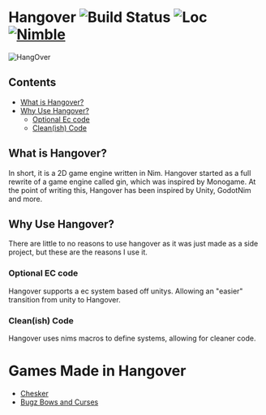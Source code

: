 # Hangover ![Build Status](https://github.com/bob16795/Hangover/actions/workflows/main.yml/badge.svg) ![Loc](https://img.shields.io/tokei/lines/github/bob16795/hangover) [![Nimble](https://img.shields.io/badge/package-nimble-yellow)](https://nimble.directory/pkg/hangover)

![HangOver](hangover/assets/icon.ico)

## Contents
- [What is Hangover?](#what-is-hangover)
- [Why Use Hangover?](#why-use-hangover)
  - [Optional Ec code](#optional-ec-code)
  - [Clean(ish) Code](#cleanish-code)

## What is Hangover?

In short, it is a 2D game engine written in Nim. Hangover started as a full rewrite of a game engine called gin, which was inspired by Monogame. At the point of writing this, Hangover has been inspired by Unity, GodotNim and more.

## Why Use Hangover?

There are little to no reasons to use hangover as it was just made as a side project, but these are the reasons I use it.

### Optional EC code

Hangover supports a ec system based off unitys. Allowing an "easier" transition from unity to Hangover.

### Clean(ish) Code

Hangover uses nims macros to define systems, allowing for cleaner code.

# Games Made in Hangover

- [Chesker](https://prestosilver.itch.io/chesker)
- [Bugz Bows and Curses](https://prestosilver.itch.io/bugz)

